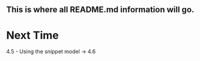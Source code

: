 ## This is where all README.md information will go.

# Next Time 
4.5 - Using the snippet model -> 4.6